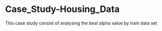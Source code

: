# Case_Study-Housing_Data
This case study consist of analysing the best alpha value by train data set
